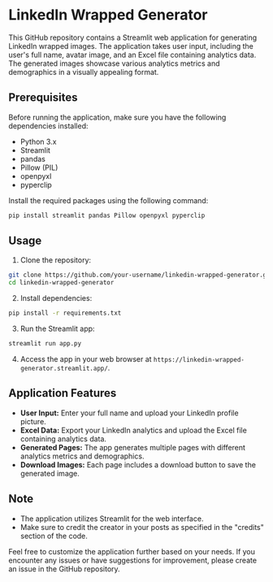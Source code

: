 # LinkedIn Wrapped Generator

This GitHub repository contains a Streamlit web application for generating LinkedIn wrapped images. The application takes user input, including the user's full name, avatar image, and an Excel file containing analytics data. The generated images showcase various analytics metrics and demographics in a visually appealing format.

## Prerequisites

Before running the application, make sure you have the following dependencies installed:

- Python 3.x
- Streamlit
- pandas
- Pillow (PIL)
- openpyxl
- pyperclip

Install the required packages using the following command:

```bash
pip install streamlit pandas Pillow openpyxl pyperclip
```

## Usage

1. Clone the repository:

```bash
git clone https://github.com/your-username/linkedin-wrapped-generator.git
cd linkedin-wrapped-generator
```

2. Install dependencies:

```bash
pip install -r requirements.txt
```

3. Run the Streamlit app:

```bash
streamlit run app.py
```

4. Access the app in your web browser at `https://linkedin-wrapped-generator.streamlit.app/`.

## Application Features

- **User Input:** Enter your full name and upload your LinkedIn profile picture.
- **Excel Data:** Export your LinkedIn analytics and upload the Excel file containing analytics data.
- **Generated Pages:** The app generates multiple pages with different analytics metrics and demographics.
- **Download Images:** Each page includes a download button to save the generated image.

## Note

- The application utilizes Streamlit for the web interface.
- Make sure to credit the creator in your posts as specified in the "credits" section of the code.

Feel free to customize the application further based on your needs. If you encounter any issues or have suggestions for improvement, please create an issue in the GitHub repository.
